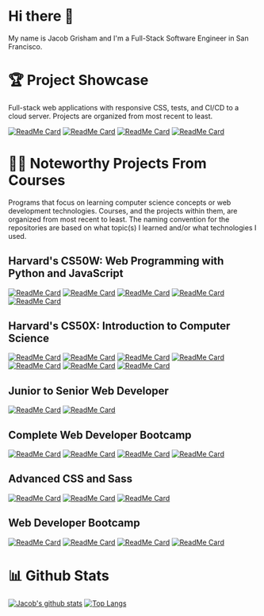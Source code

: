 # Hi there 👋
My name is Jacob Grisham and I'm a Full-Stack Software Engineer in San Francisco.

# 🏆 Project Showcase
Full-stack web applications with responsive CSS, tests, and CI/CD to a cloud server. Projects are organized from most recent to least.

[![ReadMe Card](https://github-readme-stats.vercel.app/api/pin/?username=JacobGrisham&repo=Data-Structures-and-Algorithms-Visualizer&title_color=fff&text_color=fff&bg_color=0E1218&border_color=30373C)](https://github.com/JacobGrisham/Data-Structures-and-Algorithms-Visualizer)
[![ReadMe Card](https://github-readme-stats.vercel.app/api/pin/?username=JacobGrisham&repo=Finance-Full-Stack-Web-App-using-Flask-and-SQL&title_color=fff&text_color=fff&bg_color=0E1218&border_color=30373C)](https://github.com/JacobGrisham/Finance-Full-Stack-Web-App-using-Flask-and-SQL)
[![ReadMe Card](https://github-readme-stats.vercel.app/api/pin/?username=JacobGrisham&repo=Professional-Portfolio&title_color=fff&text_color=fff&bg_color=0E1218&border_color=30373C)](https://github.com/JacobGrisham/Professional-Portfolio)
[![ReadMe Card](https://github-readme-stats.vercel.app/api/pin/?username=JacobGrisham&repo=YelpCamp&title_color=fff&text_color=fff&bg_color=0E1218&border_color=30373C)](https://github.com/JacobGrisham/YelpCamp)

# 👩‍🏫 Noteworthy Projects From Courses
Programs that focus on learning computer science concepts or web development technologies. Courses, and the projects within them, are organized from most recent to least. The naming convention for the repositories are based on what topic(s) I learned and/or what technologies I used.

## Harvard's CS50W: Web Programming with Python and JavaScript
[![ReadMe Card](https://github-readme-stats.vercel.app/api/pin/?username=JacobGrisham&repo=Network-Single-Page-Full-Stack-Web-App-using-Django-and-Javascript&title_color=fff&text_color=fff&bg_color=30,ED213A,93291E)](https://github.com/JacobGrisham/Network-Single-Page-Full-Stack-Web-App-using-Django-and-Javascript)
[![ReadMe Card](https://github-readme-stats.vercel.app/api/pin/?username=JacobGrisham&repo=Mail-Single-Page-Full-Stack-Web-App-using-Django-and-Javascript&title_color=fff&text_color=fff&bg_color=30,ED213A,93291E)](https://github.com/JacobGrisham/Mail-Single-Page-Full-Stack-Web-App-using-Django-and-Javascript)
[![ReadMe Card](https://github-readme-stats.vercel.app/api/pin/?username=JacobGrisham&repo=Commerce-Full-Stack-Web-App-using-Django&title_color=fff&text_color=fff&bg_color=30,ED213A,93291E)](https://github.com/JacobGrisham/Commerce-Full-Stack-Web-App-using-Django)
[![ReadMe Card](https://github-readme-stats.vercel.app/api/pin/?username=JacobGrisham&repo=Wiki-Full-Stack-Web-App-using-Django&title_color=fff&text_color=fff&bg_color=30,ED213A,93291E)](https://github.com/JacobGrisham/Wiki-Full-Stack-Web-App-using-Django)
[![ReadMe Card](https://github-readme-stats.vercel.app/api/pin/?username=JacobGrisham&repo=Google-Homepage-HTML-and-CSS&title_color=fff&text_color=fff&bg_color=30,ED213A,93291E)](https://github.com/JacobGrisham/Google-Homepage-HTML-and-CSS)

## Harvard's CS50X: Introduction to Computer Science
[![ReadMe Card](https://github-readme-stats.vercel.app/api/pin/?username=JacobGrisham&repo=Star-Wars-Front-End-Web-App-using-Flask&title_color=fff&text_color=fff&bg_color=30,ED213A,93291E)](https://github.com/JacobGrisham/Star-Wars-Front-End-Web-App-using-Flask)
[![ReadMe Card](https://github-readme-stats.vercel.app/api/pin/?username=JacobGrisham&repo=DNA-Identification-Algorithm-using-Python&title_color=fff&text_color=fff&bg_color=30,ED213A,93291E)](https://github.com/JacobGrisham/DNA-Identification-Algorithm-using-Python)
[![ReadMe Card](https://github-readme-stats.vercel.app/api/pin/?username=JacobGrisham&repo=Spell-Checker-Data-Structures-using-C&title_color=fff&text_color=fff&bg_color=30,ED213A,93291E)](https://github.com/JacobGrisham/Spell-Checker-Data-Structures-using-C)
[![ReadMe Card](https://github-readme-stats.vercel.app/api/pin/?username=JacobGrisham&repo=Photo-Filters-and-Memory-using-C&title_color=fff&text_color=fff&bg_color=30,ED213A,93291E)](https://github.com/JacobGrisham/Photo-Filters-and-Memory-using-C)
[![ReadMe Card](https://github-readme-stats.vercel.app/api/pin/?username=JacobGrisham&repo=Photo-Recovery-and-Memory-using-C&title_color=fff&text_color=fff&bg_color=30,ED213A,93291E)](https://github.com/JacobGrisham/Photo-Recovery-and-Memory-using-C)
[![ReadMe Card](https://github-readme-stats.vercel.app/api/pin/?username=JacobGrisham&repo=Text-Analysis-Arrays-using-C&title_color=fff&text_color=fff&bg_color=30,ED213A,93291E)](https://github.com/JacobGrisham/Text-Analysis-Arrays-using-C)
[![ReadMe Card](https://github-readme-stats.vercel.app/api/pin/?username=JacobGrisham&repo=Encryption-Arrays-using-C&title_color=fff&text_color=fff&bg_color=30,ED213A,93291E)](https://github.com/JacobGrisham/Encryption-Arrays-using-C)

## Junior to Senior Web Developer
[![ReadMe Card](https://github-readme-stats.vercel.app/api/pin/?username=JacobGrisham&repo=Next.js-Docker-Redis-Sessions-JWT&title_color=fff&text_color=fff&bg_color=30,fffbd5,b20a2c)](https://github.com/JacobGrisham/Next.js-Docker-Redis-Sessions-JWT)
[![ReadMe Card](https://github-readme-stats.vercel.app/api/pin/?username=JacobGrisham&repo=React.js-Advanced-Hooks-and-Redux&title_color=fff&text_color=fff&bg_color=30,fffbd5,b20a2c)](https://github.com/JacobGrisham/React.js-Advanced-Hooks-and-Redux)

## Complete Web Developer Bootcamp
[![ReadMe Card](https://github-readme-stats.vercel.app/api/pin/?username=JacobGrisham&repo=React.js-Advanced&&title_color=fff&text_color=fff&bg_color=30,00416A,E4E5E6)](https://github.com/JacobGrisham/React.js-Advanced)
[![ReadMe Card](https://github-readme-stats.vercel.app/api/pin/?username=JacobGrisham&repo=React.js-Fundamentals&&title_color=fff&text_color=fff&bg_color=30,00416A,E4E5E6)](https://github.com/JacobGrisham/React.js-Fundamentals)
[![ReadMe Card](https://github-readme-stats.vercel.app/api/pin/?username=JacobGrisham&repo=DOM-Manipulation-using-Javascript-and-Jquery&&title_color=fff&text_color=fff&bg_color=30,00416A,E4E5E6)](https://github.com/JacobGrisham/DOM-Manipulation-using-Javascript-and-Jquery)
[![ReadMe Card](https://github-readme-stats.vercel.app/api/pin/?username=JacobGrisham&repo=DOM-Manipulation-using-Javascript&&title_color=fff&text_color=fff&bg_color=30,00416A,E4E5E6)](https://github.com/JacobGrisham/DOM-Manipulation-using-Javascript)

## Advanced CSS and Sass
[![ReadMe Card](https://github-readme-stats.vercel.app/api/pin/?username=JacobGrisham&repo=Grid-Layout-with-Responsive-Design&&title_color=fff&text_color=fff&bg_color=30,4b6cb7,182848)](https://github.com/JacobGrisham/Grid-Layout-with-Responsive-Design)
[![ReadMe Card](https://github-readme-stats.vercel.app/api/pin/?username=JacobGrisham&repo=Flexbox-Layout-with-Responsive-Design&&title_color=fff&text_color=fff&bg_color=30,4b6cb7,182848)](https://github.com/JacobGrisham/Flexbox-Layout-with-Responsive-Design)
[![ReadMe Card](https://github-readme-stats.vercel.app/api/pin/?username=JacobGrisham&repo=Float-Layout-with-Advanced-Responsive-Design&&title_color=fff&text_color=fff&bg_color=30,4b6cb7,182848)](https://github.com/JacobGrisham/Float-Layout-with-Advanced-Responsive-Design)

## Web Developer Bootcamp
[![ReadMe Card](https://github-readme-stats.vercel.app/api/pin/?username=JacobGrisham&repo=Advanced-Express.js&&title_color=fff&text_color=fff&bg_color=30,536976,292E49)](https://github.com/JacobGrisham/Advanced-Express.js)
[![ReadMe Card](https://github-readme-stats.vercel.app/api/pin/?username=JacobGrisham&repo=Introduction-to-API-s&&title_color=fff&text_color=fff&bg_color=30,536976,292E49)](https://github.com/JacobGrisham/Introduction-to-API-s)
[![ReadMe Card](https://github-readme-stats.vercel.app/api/pin/?username=JacobGrisham&repo=Authentication&&title_color=fff&text_color=fff&bg_color=30,536976,292E49)](https://github.com/JacobGrisham/Authentication)
[![ReadMe Card](https://github-readme-stats.vercel.app/api/pin/?username=JacobGrisham&repo=RESTful-Routing&&title_color=fff&text_color=fff&bg_color=30,536976,292E49)](https://github.com/JacobGrisham/RESTful-Routing)

# 📊 Github Stats
[![Jacob's github stats](https://github-readme-stats.vercel.app/api?username=JacobGrisham&show_icons=truetitle_color=fff&text_color=fff&bg_color=30,16222A,3A6073)](https://github.com/JacobGrisham/JacobGrisham) [![Top Langs](https://github-readme-stats.vercel.app/api/top-langs/?username=JacobGrisham&layout=compact&theme=prussian)](https://github.com/JacobGrisham/JacobGrisham)
